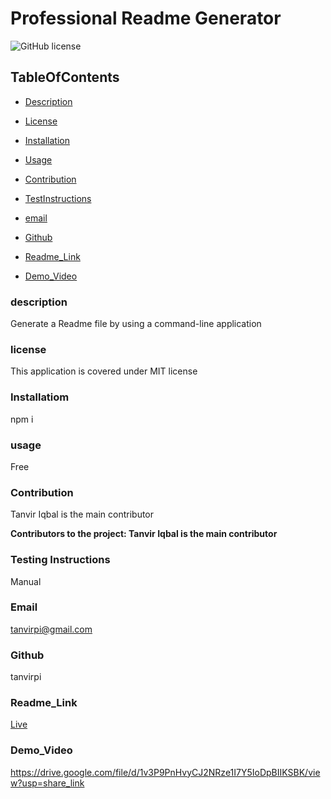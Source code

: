 # Professional Readme Generator

![GitHub license](https://img.shields.io/badge/license-MIT-blue.svg)

## TableOfContents


* [Description](#description)

* [License](#license)

* [Installation](#installation)

* [Usage](#usage)

* [Contribution](#contribution)

* [TestInstructions](#testInstructions)

* [email](#email)

* [Github](#github)

* [Readme_Link](#Readme_Link)

* [Demo_Video](#Demo_Video)



### description
Generate a Readme file by using a command-line application  

### license
This application is covered under MIT license


### Installatiom
npm i

### usage
Free

### Contribution
Tanvir Iqbal is the main contributor

__Contributors to the project: Tanvir Iqbal is the main contributor__

### Testing Instructions
Manual

### Email
tanvirpi@gmail.com

### Github
tanvirpi

### Readme_Link
[Live](https://github.com/Tanvirpi/Professional_Readme_Generator/blob/main/READMe.md#github)

### Demo_Video
https://drive.google.com/file/d/1v3P9PnHvyCJ2NRze1I7Y5IoDpBIIKSBK/view?usp=share_link

